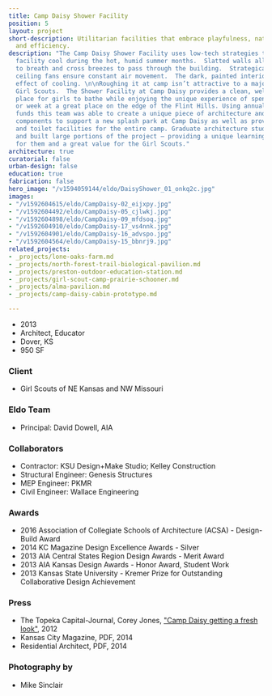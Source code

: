 ```yaml
---
title: Camp Daisy Shower Facility
position: 5
layout: project
short-description: Utilitarian facilities that embrace playfulness, natural ventilation
  and efficiency.
description: "The Camp Daisy Shower Facility uses low-tech strategies to keep the
  facility cool during the hot, humid summer months.  Slatted walls allow the interior
  to breath and cross breezes to pass through the building.  Strategically placed
  ceiling fans ensure constant air movement.  The dark, painted interior has a psychological
  effect of cooling. \n\nRoughing it at camp isn’t attractive to a majority of today’s
  Girl Scouts.  The Shower Facility at Camp Daisy provides a clean, well-lit and bug-free
  place for girls to bathe while enjoying the unique experience of spending a weekend
  or week at a great place on the edge of the Flint Hills. Using annual deferred maintenance
  funds this team was able to create a unique piece of architecture and custom interior
  components to support a new splash park at Camp Daisy as well as provide shower
  and toilet facilities for the entire camp. Graduate architecture students designed
  and built large portions of the project – providing a unique learning experience
  for them and a great value for the Girl Scouts."
architecture: true
curatorial: false
urban-design: false
education: true
fabrication: false
hero_image: "/v1594059144/eldo/DaisyShower_01_onkq2c.jpg"
images:
- "/v1592604615/eldo/CampDaisy-02_eijxpy.jpg"
- "/v1592604492/eldo/CampDaisy-05_cjlwkj.jpg"
- "/v1592604898/eldo/CampDaisy-09_mfdsoq.jpg"
- "/v1592604910/eldo/CampDaisy-17_vs4nnk.jpg"
- "/v1592604901/eldo/CampDaisy-16_advspo.jpg"
- "/v1592604564/eldo/CampDaisy-15_bbnrj9.jpg"
related_projects:
- _projects/lone-oaks-farm.md
- _projects/north-forest-trail-biological-pavilion.md
- _projects/preston-outdoor-education-station.md
- _projects/girl-scout-camp-prairie-schooner.md
- _projects/alma-pavilion.md
- _projects/camp-daisy-cabin-prototype.md

---
```

* 2013
* Architect, Educator
* Dover, KS
* 950 SF

### Client

* Girl Scouts of NE Kansas and NW Missouri

### Eldo Team

* Principal: David Dowell, AIA

### Collaborators

* Contractor: KSU Design+Make Studio; Kelley Construction
* Structural Engineer: Genesis Structures
* MEP Engineer: PKMR
* Civil Engineer: Wallace Engineering

### Awards

* 2016 Association of Collegiate Schools of Architecture (ACSA) - Design-Build Award
* 2014 KC Magazine Design Excellence Awards - Silver
* 2013 AIA Central States Region Design Awards - Merit Award
* 2013 AIA Kansas Design Awards - Honor Award, Student Work
* 2013 Kansas State University - Kremer Prize for Outstanding Collaborative Design Achievement

### Press

* The Topeka Capital-Journal, Corey Jones, ["Camp Daisy getting a fresh look"](https://www.cjonline.com/article/20120612/NEWS/306129775 "Camp Daisy getting a fresh look"), 2012
* Kansas City Magazine, PDF, 2014
* Residential Architect, PDF, 2014

### Photography by

* Mike Sinclair